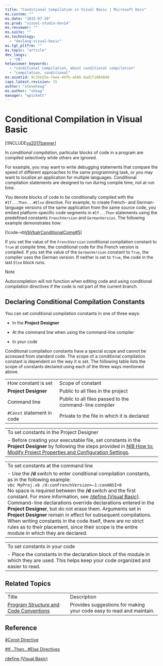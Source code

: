 ```yaml
---
title: "Conditional Compilation in Visual Basic | Microsoft Docs"
ms.custom: ""
ms.date: "2015-07-20"
ms.prod: "visual-studio-dev14"
ms.reviewer: ""
ms.suite: ""
ms.technology: 
  - "devlang-visual-basic"
ms.tgt_pltfrm: ""
ms.topic: "article"
dev_langs: 
  - "VB"
helpviewer_keywords: 
  - "conditional compilation, about conditional compilation"
  - "compilation, conditional"
ms.assetid: 9c35e55e-7eee-44fb-a586-dad1f1884848
caps.latest.revision: 15
author: "stevehoag"
ms.author: "shoag"
manager: "wpickett"
---
```

# Conditional Compilation in Visual Basic
[!INCLUDE[vs2017banner](../../../includes/vs2017banner.md)]

In *conditional compilation*, particular blocks of code in a program are compiled selectively while others are ignored.  
  
 For example, you may want to write debugging statements that compare the speed of different approaches to the same programming task, or you may want to localize an application for multiple languages. Conditional compilation statements are designed to run during compile time, not at run time.  
  
 You denote blocks of code to be conditionally compiled with the `#If...Then...#Else` directive. For example, to create French- and German-language versions of the same application from the same source code, you embed platform-specific code segments in `#If...Then` statements using the predefined constants `FrenchVersion` and `GermanVersion`. The following example demonstrates how:  
  
 [!code-vb[VbVbalrConditionalComp#5](../../../snippets/visualbasic/VS_Snippets_VBCSharp/VbVbalrConditionalComp/VB/Class1.vb#5)]  
  
 If you set the value of the `FrenchVersion` conditional compilation constant to `True` at compile time, the conditional code for the French version is compiled. If you set the value of the `GermanVersion` constant to `True`, the compiler uses the German version. If neither is set to `True`, the code in the last `Else` block runs.  
  
> [!NOTE]
>  Autocompletion will not function when editing code and using conditional compilation directives if the code is not part of the current branch.  
  
## Declaring Conditional Compilation Constants  
 You can set conditional compilation constants in one of three ways:  
  
-   In the **Project Designer**  
  
-   At the command line when using the command-line compiler  
  
-   In your code  
  
 Conditional compilation constants have a special scope and cannot be accessed from standard code. The scope of a conditional compilation constant is dependent on the way it is set. The following table lists the scope of constants declared using each of the three ways mentioned above.  
  
|||  
|-|-|  
|How constant is set|Scope of constant|  
|**Project Designer**|Public to all files in the project|  
|Command line|Public to all files passed to the command-line compiler|  
|`#Const` statement in code|Private to the file in which it is declared|  
  
||  
|-|  
|To set constants in the Project Designer|  
|-   Before creating your executable file, set constants in the **Project Designer** by following the steps provided in [NIB How to: Modify Project Properties and Configuration Settings](http://msdn.microsoft.com/en-us/e7184bc5-2f2b-4b4f-aa9a-3ecfcbc48b67).|  
  
||  
|-|  
|To set constants at the command line|  
|-   Use the **/d** switch to enter conditional compilation constants, as in the following example:<br />     `vbc MyProj.vb /d:conFrenchVersion=–1:conANSI=0`<br />     No space is required between the **/d** switch and the first constant. For more information, see [/define (Visual Basic)](../../../visual-basic/reference/command-line-compiler/define-visual-basic.md).<br />     Command-line declarations override declarations entered in the **Project Designer**, but do not erase them. Arguments set in **Project Designer** remain in effect for subsequent compilations.<br />     When writing constants in the code itself, there are no strict rules as to their placement, since their scope is the entire module in which they are declared.|  
  
||  
|-|  
|To set constants in your code|  
|-   Place the constants in the declaration block of the module in which they are used. This helps keep your code organized and easier to read.|  
  
## Related Topics  
  
|||  
|-|-|  
|Title|Description|  
|[Program Structure and Code Conventions](../../../visual-basic/programming-guide/program-structure/program-structure-and-code-conventions.md)|Provides suggestions for making your code easy to read and maintain.|  
  
## Reference  
 [#Const Directive](../../../visual-basic/language-reference/directives/const-directive.md)  
  
 [#If...Then...#Else Directives](../../../visual-basic/language-reference/directives/if-then-else-directives.md)  
  
 [/define (Visual Basic)](../../../visual-basic/reference/command-line-compiler/define-visual-basic.md)
